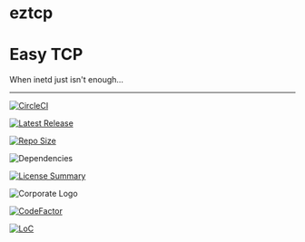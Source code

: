 # eztcp
Easy TCP
==========
When inetd just isn't enough...

----------
[![CircleCI](https://img.shields.io/circleci/build/github/InnovAnon-Inc/eztcp?color=%23FF1100&logo=InnovAnon%2C%20Inc.&logoColor=%23FF1133&style=plastic)](https://circleci.com/gh/InnovAnon-Inc/eztcp)

[![Latest Release](https://img.shields.io/github/commits-since/InnovAnon-Inc/eztcp/latest?color=%23FF1100&include_prereleases&logo=InnovAnon%2C%20Inc.&logoColor=%23FF1133&style=plastic)](https://github.com/InnovAnon-Inc/eztcp/releases/latest)

[![Repo Size](https://img.shields.io/github/repo-size/InnovAnon-Inc/eztcp?color=%23FF1100&logo=InnovAnon%2C%20Inc.&logoColor=%23FF1133&style=plastic)](https://github.com/InnovAnon-Inc/eztcp)

![Dependencies](https://img.shields.io/librariesio/github/InnovAnon-Inc/eztcp?color=%23FF1100&style=plastic)

[![License Summary](https://img.shields.io/github/license/InnovAnon-Inc/eztcp?color=%23FF1100&label=Free%20Code%20for%20a%20Free%20World%21&logo=InnovAnon%2C%20Inc.&logoColor=%23FF1133&style=plastic)](https://tldrlegal.com/license/unlicense#summary)

![Corporate Logo](https://i.imgur.com/UD8y4Is.gif)

[![CodeFactor](https://www.codefactor.io/repository/github/InnovAnon-Inc/eztcp/badge)](https://www.codefactor.io/repository/github/InnovAnon-Inc/eztcp)

[![LoC](https://tokei.rs/b1/github/InnovAnon-Inc/eztcp?category=code)](https://github.com/InnovAnon-Inc/eztcp)

